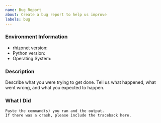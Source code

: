 ```yaml
---
name: Bug Report
about: Create a bug report to help us improve
labels: bug
---
```


<!-- Please search existing issues to avoid creating duplicates. -->

### Environment Information

-   rhizonet version:
-   Python version:
-   Operating System:

### Description

Describe what you were trying to get done.
Tell us what happened, what went wrong, and what you expected to happen.

### What I Did

```
Paste the command(s) you ran and the output.
If there was a crash, please include the traceback here.
```
